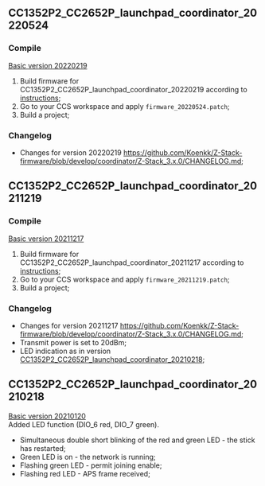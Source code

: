 ## CC1352P2_CC2652P_launchpad_coordinator_20220524
### Compile
[Basic version 20220219](https://github.com/Koenkk/Z-Stack-firmware/tree/develop/coordinator/Z-Stack_3.x.0/)  
1. Build firmware for CC1352P2_CC2652P_launchpad_coordinator_20220219 according to [instructions](https://github.com/Koenkk/Z-Stack-firmware/blob/develop/coordinator/Z-Stack_3.x.0/COMPILE.md); 
2. Go to your CCS workspace and apply `firmware_20220524.patch`;
3. Build a project;

### Changelog
 * Changes for version 20220219 https://github.com/Koenkk/Z-Stack-firmware/blob/develop/coordinator/Z-Stack_3.x.0/CHANGELOG.md;
 
## CC1352P2_CC2652P_launchpad_coordinator_20211219
### Compile
[Basic version 20211217](https://github.com/Koenkk/Z-Stack-firmware/tree/develop/coordinator/Z-Stack_3.x.0/)  
1. Build firmware for CC1352P2_CC2652P_launchpad_coordinator_20211217 according to [instructions](https://github.com/Koenkk/Z-Stack-firmware/blob/develop/coordinator/Z-Stack_3.x.0/COMPILE.md); 
2. Go to your CCS workspace and apply `firmware_20211219.patch`;
3. Build a project;

### Changelog
 * Changes for version 20211217 https://github.com/Koenkk/Z-Stack-firmware/blob/develop/coordinator/Z-Stack_3.x.0/CHANGELOG.md;
 * Transmit power is set to 20dBm;
 * LED indication as in version [CC1352P2_CC2652P_launchpad_coordinator_20210218](https://github.com/jethome-ru/zigbee-firmware/tree/master/ti/coordinator/cc2652);

## CC1352P2_CC2652P_launchpad_coordinator_20210218
[Basic version 20210120](https://github.com/Koenkk/Z-Stack-firmware/blob/master/coordinator/Z-Stack_3.x.0/bin/CC1352P2_CC2652P_launchpad_coordinator_20210120.zip)  
Added LED function (DIO_6 red, DIO_7 green).
* Simultaneous double short blinking of the red and green LED - the stick has restarted;
* Green LED is on - the network is running;
* Flashing green LED - permit joining enable;
* Flashing red LED - APS frame received;
